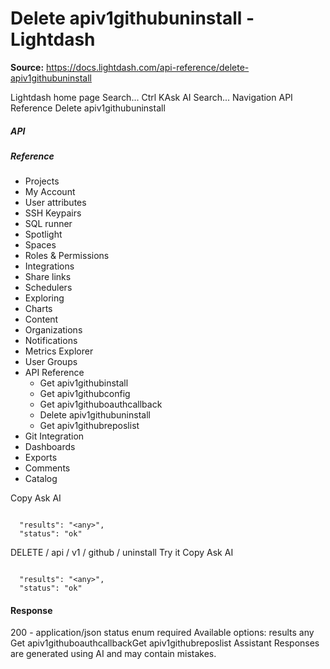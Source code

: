 # Delete apiv1githubuninstall - Lightdash

**Source:** https://docs.lightdash.com/api-reference/delete-apiv1githubuninstall

Lightdash home page
Search...
Ctrl KAsk AI
Search...
Navigation
API Reference
Delete apiv1githubuninstall
##### API


##### Reference
  * Projects
  * My Account
  * User attributes
  * SSH Keypairs
  * SQL runner
  * Spotlight
  * Spaces
  * Roles & Permissions
  * Integrations
  * Share links
  * Schedulers
  * Exploring
  * Charts
  * Content
  * Organizations
  * Notifications
  * Metrics Explorer
  * User Groups
  * API Reference
    * Get apiv1githubinstall
    * Get apiv1githubconfig
    * Get apiv1githuboauthcallback
    * Delete apiv1githubuninstall
    * Get apiv1githubreposlist
  * Git Integration
  * Dashboards
  * Exports
  * Comments
  * Catalog


Copy
Ask AI
```

  "results": "<any>",
  "status": "ok"

```

DELETE
/
api
/
v1
/
github
/
uninstall
Try it
Copy
Ask AI
```

  "results": "<any>",
  "status": "ok"

```

#### Response
200 - application/json
status
enum<string>
required
Available options: 
results
any
Get apiv1githuboauthcallbackGet apiv1githubreposlist
Assistant
Responses are generated using AI and may contain mistakes.


